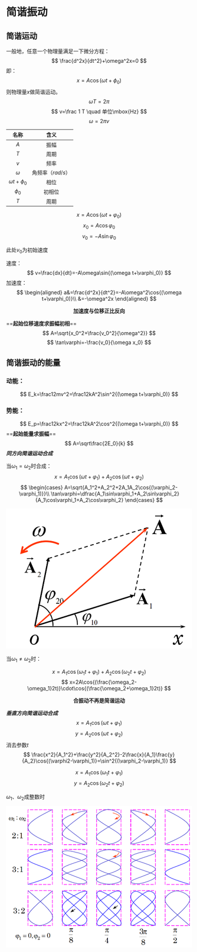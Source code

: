 # 简谐振动
## 简谐运动
一般地，任意一个物理量满足一下微分方程：
$$
\frac{d^2x}{dt^2}+\omega^2x=0
$$
即：
$$
x=A\cos(\omega t+\phi_0)
$$
则物理量$x$做简谐运动。
$$
\omega T=2\pi
$$
$$
v=\frac 1 T \quad 单位\mbox{Hz}
$$
$$
\omega=2\pi v
$$

|       名称        |       含义        |
| :---------------: | :---------------: |
|        $A$        |       振幅        |
|        $T$        |       周期        |
|        $v$        |       频率        |
|     $\omega$      | 角频率（$rad/s$） |
| $\omega t+\phi_0$ |       相位        |
|     $\phi_0$      |      初相位       |
|        $T$        |       周期        |

$$
x=A\cos{(\omega t+\varphi_0)}
$$
$$
x_0=A\cos{\varphi_0}
$$
$$
v_0=-A\sin{\varphi_0}
$$

此处$v_0$为初始速度

速度：
$$
v=\frac{dx}{dt}=-A\omega\sin{(\omega t+\varphi_0)}
$$
加速度：
$$
\begin{aligned}
a&=\frac{d^2x}{dt^2}=-A\omega^2\cos{(\omega t+\varphi_0)}\\
&=-\omega^2x
\end{aligned}
$$

<center><b>加速度与位移正比反向</b></center>

==**起始位移速度求振幅初相**==
$$
A=\sqrt{x_0^2+\frac{v_0^2}{\omega^2}}
$$
$$
\tan\varphi=-\frac{v_0}{\omega x_0}
$$

## 简谐振动的能量

### 动能：
$$
E_k=\frac12mv^2=\frac12kA^2\sin^2{(\omega t+\varphi_0)}
$$
### 势能：
$$
E_p=\frac12kx^2=\frac12kA^2\cos^2{(\omega t+\varphi_0)}
$$
==**起始能量求振幅**==
$$
A=\sqrt\frac{2E_0}{k}
$$
***同方向简谐运动合成***

当$\omega_1=\omega_2$时合成：
$$
x=A_1\cos{(\omega t+\varphi_1)}+A_2\cos{(\omega t+\varphi_2)}
$$
$$
\begin{cases}
A=\sqrt{A_1^2+A_2^2+2A_1A_2\cos{(\varphi_2-\varphi_1)}}\\
\tan\varphi=\dfrac{A_1\sin\varphi_1+A_2\sin\varphi_2}{A_1\cos\varphi_1+A_2\cos\varphi_2}
\end{cases}
$$

![](assets/img/屏幕截图%202022-09-08%20142110.png)

当$\omega_1\ne\omega_2$时：

$$
x=A_1\cos{(\omega_1t+\varphi_1)}+A_2\cos{(\omega_2t+\varphi_2)}
$$
$$
x=2A\cos{(\frac{\omega_2-\omega_1}2t)}\cdot\cos{(\frac{\omega_2+\omega_1}2t)}
$$
<center><b>合振动不再是简谐运动</b></center>

***垂直方向简谐运动合成***
$$
x=A_1\cos{(\omega t+\varphi_1)}
$$
$$
y=A_2\cos{(\omega t+\varphi_2)}
$$
消去参数$t$
$$
\frac{x^2}{A_1^2}+\frac{y^2}{A_2^2}-2\frac{x}{A_1}\frac{y}{A_2}\cos{(\varphi2-\varphi_1)}=\sin^2{(\varphi_2-\varphi_1)}
$$

$$
x=A_1\cos{(\omega_1 t+\varphi_1)}
$$
$$
y=A_2\cos{(\omega_2 t+\varphi_2)}
$$

$\omega_1$、$\omega_2$成整数时

![](assets/img/屏幕截图%202022-09-18%20094659.png)